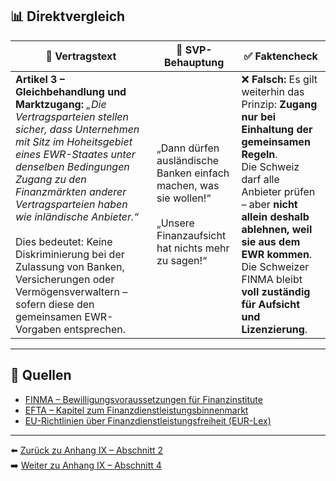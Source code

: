 ## 📊 Direktvergleich

| 📜 **Vertragstext** | 🧨 **SVP-Behauptung** | ✅ **Faktencheck** |
|---------------------|-----------------------|--------------------|
| **Artikel 3 – Gleichbehandlung und Marktzugang:** _„Die Vertragsparteien stellen sicher, dass Unternehmen mit Sitz im Hoheitsgebiet eines EWR-Staates unter denselben Bedingungen Zugang zu den Finanzmärkten anderer Vertragsparteien haben wie inländische Anbieter.“_ <br><br> Dies bedeutet: Keine Diskriminierung bei der Zulassung von Banken, Versicherungen oder Vermögensverwaltern – sofern diese den gemeinsamen EWR-Vorgaben entsprechen. | „Dann dürfen ausländische Banken einfach machen, was sie wollen!“ <br><br> „Unsere Finanzaufsicht hat nichts mehr zu sagen!“ | ❌ **Falsch:** Es gilt weiterhin das Prinzip: **Zugang nur bei Einhaltung der gemeinsamen Regeln**. <br> Die Schweiz darf alle Anbieter prüfen – aber **nicht allein deshalb ablehnen, weil sie aus dem EWR kommen**. <br> Die Schweizer FINMA bleibt **voll zuständig für Aufsicht und Lizenzierung**. |

---

## 🔗 Quellen

- [FINMA – Bewilligungsvoraussetzungen für Finanzinstitute](https://www.finma.ch/de/bewilligung/)
- [EFTA – Kapitel zum Finanzdienstleistungsbinnenmarkt](https://www.efta.int/)
- [EU-Richtlinien über Finanzdienstleistungsfreiheit (EUR-Lex)](https://eur-lex.europa.eu/)

---

⬅️ [Zurück zu Anhang IX – Abschnitt 2](anhang_IX_abschnitt_2.md)  
➡️ [Weiter zu Anhang IX – Abschnitt 4](anhang_IX_abschnitt_4.md)
